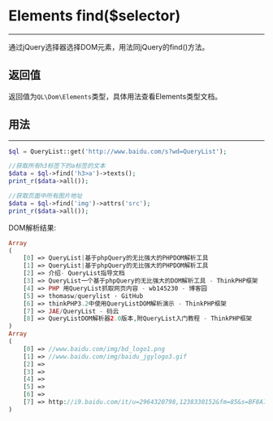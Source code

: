 # Elements find($selector)

---

通过jQuery选择器选择DOM元素，用法同jQuery的find()方法。

## 返回值
返回值为`QL\Dom\Elements`类型，具体用法查看Elements类型文档。

## 用法

---

```php
$ql = QueryList::get('http://www.baidu.com/s?wd=QueryList');

//获取所有h3标签下的a标签的文本
$data = $ql->find('h3>a')->texts();
print_r($data->all());

//获取页面中所有图片地址
$data = $ql->find('img')->attrs('src');
print_r($data->all());
```

DOM解析结果:
```php
Array
(
    [0] => QueryList|基于phpQuery的无比强大的PHPDOM解析工具
    [1] => QueryList|基于phpQuery的无比强大的PHPDOM解析工具
    [2] => 介绍- QueryList指导文档
    [3] => QueryList一个基于phpQuery的无比强大的DOM解析工具 - ThinkPHP框架
    [4] => PHP 用QueryList抓取网页内容 - wb145230 - 博客园
    [5] => thomasw/querylist · GitHub
    [6] => thinkPHP3.2中使用QueryListDOM解析演示 - ThinkPHP框架
    [7] => JAE/QueryList - 码云
    [8] => QueryListDOM解析器2.0版本,附QueryList入门教程 - ThinkPHP框架
)
Array
(
    [0] => //www.baidu.com/img/bd_logo1.png
    [1] => //www.baidu.com/img/baidu_jgylogo3.gif
    [2] =>
    [3] =>
    [4] =>
    [5] =>
    [6] =>
    [7] => http://i9.baidu.com/it/u=2964320798,1238330152&fm=85&s=BF8A7A23632258B4A854E4DB0300E0B1
)
```